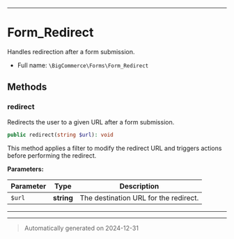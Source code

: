 ***

# Form_Redirect

Handles redirection after a form submission.



* Full name: `\BigCommerce\Forms\Form_Redirect`




## Methods


### redirect

Redirects the user to a given URL after a form submission.

```php
public redirect(string $url): void
```

This method applies a filter to modify the redirect URL and triggers actions before performing the redirect.






**Parameters:**

| Parameter | Type | Description |
|-----------|------|-------------|
| `$url` | **string** | The destination URL for the redirect. |





***


***
> Automatically generated on 2024-12-31
